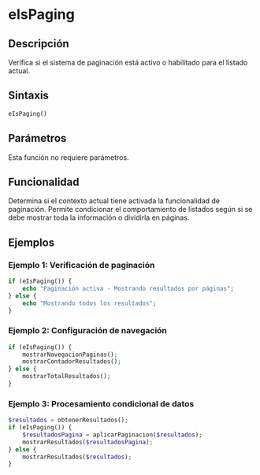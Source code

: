 # eIsPaging

## Descripción
Verifica si el sistema de paginación está activo o habilitado para el listado actual.

## Sintaxis
```php
eIsPaging()
```

## Parámetros
Esta función no requiere parámetros.

## Funcionalidad
Determina si el contexto actual tiene activada la funcionalidad de paginación. Permite condicionar el comportamiento de listados según si se debe mostrar toda la información o dividirla en páginas.

## Ejemplos

### Ejemplo 1: Verificación de paginación
```php
if (eIsPaging()) {
    echo "Paginación activa - Mostrando resultados por páginas";
} else {
    echo "Mostrando todos los resultados";
}
```

### Ejemplo 2: Configuración de navegación
```php
if (eIsPaging()) {
    mostrarNavegacionPaginas();
    mostrarContadorResultados();
} else {
    mostrarTotalResultados();
}
```

### Ejemplo 3: Procesamiento condicional de datos
```php
$resultados = obtenerResultados();
if (eIsPaging()) {
    $resultadosPagina = aplicarPaginacion($resultados);
    mostrarResultados($resultadosPagina);
} else {
    mostrarResultados($resultados);
}
```